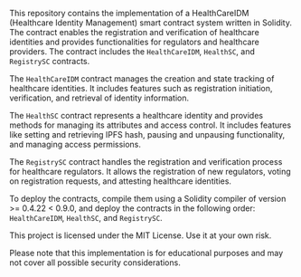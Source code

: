 This repository contains the implementation of a HealthCareIDM (Healthcare Identity Management) smart contract system written in Solidity. The contract enables the registration and verification of healthcare identities and provides functionalities for regulators and healthcare providers. The contract includes the `HealthCareIDM`, `HealthSC`, and `RegistrySC` contracts.

The `HealthCareIDM` contract manages the creation and state tracking of healthcare identities. It includes features such as registration initiation, verification, and retrieval of identity information.

The `HealthSC` contract represents a healthcare identity and provides methods for managing its attributes and access control. It includes features like setting and retrieving IPFS hash, pausing and unpausing functionality, and managing access permissions.

The `RegistrySC` contract handles the registration and verification process for healthcare regulators. It allows the registration of new regulators, voting on registration requests, and attesting healthcare identities.

To deploy the contracts, compile them using a Solidity compiler of version >= 0.4.22 < 0.9.0, and deploy the contracts in the following order: `HealthCareIDM`, `HealthSC`, and `RegistrySC`.

This project is licensed under the MIT License. Use it at your own risk.

Please note that this implementation is for educational purposes and may not cover all possible security considerations.
